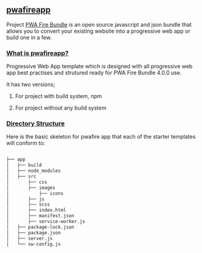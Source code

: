 ## [pwafireapp]()

Project [PWA Fire Bundle](https://github.com/mayeedwin/pwafire) is an open source javascript and json bundle that allows you to convert your existing website into a progressive web app or build one in a few.

### [What is pwafireapp?](https://github.com/mayeedwin/pwafireapp)

Progressive Web App template which is designed with all progressive web app best practises and strutured ready for PWA Fire Bundle 4.0.0 use.

It has two versions; 

1. For project with build system, npm

2. For project without any build system

### [Directory Structure]()

Here is the basic skeleton for pwafire app that each of the starter templates will conform to:

```bash

├── app
│   ├── build
│   ├── node_modules
│   ├── src
│       ├── css
│       ├── images
│           ├── icons
│       ├── js
│       ├── scss
│       ├── index.html
│       ├── manifest.json
│       ├── service-worker.js
│   ├── package-lock.json
│   ├── package.json
│   ├── server.js
│   └── sw-config.js

```
